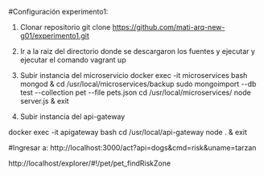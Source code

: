 #Configuración experimento1:


1. Clonar repositorio
   git clone https://github.com/mati-arq-new-g01/experimento1.git

2. Ir a la raiz del directorio donde se descargaron los fuentes y ejecutar y ejecutar el comando
   vagrant up

3. Subir instancia del microservicio
  docker exec -it microservices bash
	mongod &
  cd /usr/local/microservices/backup
  sudo mongoimport --db test --collection pet --file pets.json
  cd /usr/local/microservices/
  node server.js &
  exit

4. Subir instancia del api-gateway

  docker exec -it apigateway bash
	cd /usr/local/api-gateway
  node . &
  exit

#Ingresar a:
http://localhost:3000/act?api=dogs&cmd=risk&uname=tarzan

http://localhost/explorer/#!/pet/pet_findRiskZone



